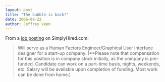 ```yaml
---
layout: post
title: "The bubble is back!"
date: 2006-09-22
author: Jeffrey Veen
---
```

From a <a href="http://www.net-temps.com/job/txhj/050508/human_factors_human_computer.html?r=shd&r=shpaid">job posting</a> on SimplyHired.com:

<blockquote>Will serve as a Human Factors Engineer/Graphical User Interface designer for a start-up company. (**Please note that compensation for this position is in company stock initially, as the company is pre-funded. Candidate can work on a part-time basis, nights, weekends, etc. Salary will be available upon completion of funding. Most work can be done from home.)</blockquote>
